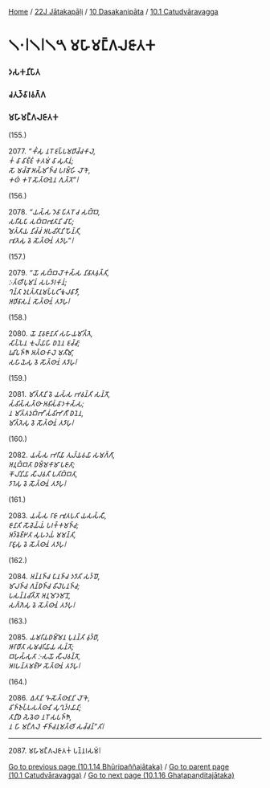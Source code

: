 
[Home](/) / [22J Jātakapāḷi](/tipitaka/22J.md) / [10 Dasakanipāta](/tipitaka/22J/10.md) / [10.1 Catudvāravagga](/tipitaka/22J/10/10.1.md)

# 𑁧𑁦𑁇𑁧𑁇𑁧𑁫 𑀫𑀳𑀸𑀫𑀗𑁆𑀕𑀮𑀚𑀸𑀢𑀓

### 𑀤𑀲𑀓𑀦𑀺𑀧𑀸𑀢

### 𑀘𑀢𑀼𑀤𑁆𑀯𑀸𑀭𑀯𑀕𑁆𑀕

### 𑀫𑀳𑀸𑀫𑀗𑁆𑀕𑀮𑀚𑀸𑀢𑀓

(155.)

2077\. _“𑀓𑀺𑀁𑀲𑀼 𑀦𑀭𑁄 𑀚𑀧𑁆𑀧𑀫𑀥𑀺𑀘𑁆𑀘𑀓𑀸𑀮𑁂,_  
_𑀓𑀁 𑀯𑀸 𑀯𑀺𑀚𑁆𑀚𑀁 𑀓𑀢𑀫𑀁 𑀯𑀸 𑀲𑀼𑀢𑀸𑀦𑀁;_  
_𑀲𑁄 𑀫𑀘𑁆𑀘𑁄 𑀅𑀲𑁆𑀫𑀺𑀜𑁆𑀘 𑀧𑀭𑀫𑁆𑀳𑀺 𑀮𑁄𑀓𑁂,_  
_𑀓𑀣𑀁 𑀓𑀭𑁄 𑀲𑁄𑀢𑁆𑀣𑀸𑀦𑁂𑀦 𑀕𑀼𑀢𑁆𑀢𑁄”𑁇_  


(156.)

2078\. _“𑀬𑀲𑁆𑀲 𑀤𑁂𑀯𑀸 𑀧𑀺𑀢𑀭𑁄 𑀘 𑀲𑀩𑁆𑀩𑁂,_  
_𑀲𑀭𑀻𑀲𑀧𑀸 𑀲𑀩𑁆𑀩𑀪𑀽𑀢𑀸𑀦𑀺 𑀘𑀸𑀧𑀺;_  
_𑀫𑁂𑀢𑁆𑀢𑀸𑀬 𑀦𑀺𑀘𑁆𑀘𑀁 𑀅𑀧𑀘𑀺𑀢𑀸𑀦𑀺 𑀳𑁄𑀦𑁆𑀢𑀺,_  
_𑀪𑀽𑀢𑁂𑀲𑀼 𑀯𑁂 𑀲𑁄𑀢𑁆𑀣𑀸𑀦𑀁 𑀢𑀤𑀸𑀳𑀼”𑁇_  


(157.)

2079\. _“𑀬𑁄 𑀲𑀩𑁆𑀩𑀮𑁄𑀓𑀲𑁆𑀲 𑀦𑀺𑀯𑀸𑀢𑀯𑀼𑀢𑁆𑀢𑀺,_  
_𑀇𑀢𑁆𑀣𑀻𑀧𑀼𑀫𑀸𑀦𑀁 𑀲𑀳𑀤𑀸𑀭𑀓𑀸𑀦𑀁;_  
_𑀔𑀦𑁆𑀢𑀸 𑀤𑀼𑀭𑀼𑀢𑁆𑀢𑀸𑀦𑀫𑀧𑁆𑀧𑀝𑀺𑀓𑀽𑀮𑀯𑀸𑀤𑀻,_  
_𑀅𑀥𑀺𑀯𑀸𑀲𑀦𑀁 𑀲𑁄𑀢𑁆𑀣𑀸𑀦𑀁 𑀢𑀤𑀸𑀳𑀼𑁇_  


(158.)

2080\. _𑀬𑁄 𑀦𑀸𑀯𑀚𑀸𑀦𑀸𑀢𑀺 𑀲𑀳𑀸𑀬𑀫𑀺𑀢𑁆𑀢𑁂,_  
_𑀲𑀺𑀧𑁆𑀧𑁂𑀦 𑀓𑀼𑀮𑁆𑀬𑀸𑀳𑀺 𑀥𑀦𑁂𑀦 𑀚𑀘𑁆𑀘𑀸;_  
_𑀭𑀼𑀘𑀺𑀧𑀜𑁆𑀜𑁄 𑀅𑀢𑁆𑀣𑀓𑀸𑀮𑁂 𑀫𑀢𑀻𑀫𑀸,_  
_𑀲𑀳𑀸𑀬𑁂𑀲𑀼 𑀯𑁂 𑀲𑁄𑀢𑁆𑀣𑀸𑀦𑀁 𑀢𑀤𑀸𑀳𑀼𑁇_  


(159.)

2081\. _𑀫𑀺𑀢𑁆𑀢𑀸𑀦𑀺 𑀯𑁂 𑀬𑀲𑁆𑀲 𑀪𑀯𑀦𑁆𑀢𑀺 𑀲𑀦𑁆𑀢𑁄,_  
_𑀲𑀁𑀯𑀺𑀲𑁆𑀲𑀢𑁆𑀣𑀸 𑀅𑀯𑀺𑀲𑀁𑀯𑀸𑀤𑀓𑀲𑁆𑀲;_  
_𑀦 𑀫𑀺𑀢𑁆𑀢𑀤𑀼𑀩𑁆𑀪𑀻 𑀲𑀁𑀯𑀺𑀪𑀸𑀕𑀻 𑀥𑀦𑁂𑀦,_  
_𑀫𑀺𑀢𑁆𑀢𑁂𑀲𑀼 𑀯𑁂 𑀲𑁄𑀢𑁆𑀣𑀸𑀦𑀁 𑀢𑀤𑀸𑀳𑀼𑁇_  


(160.)

2082\. _𑀬𑀲𑁆𑀲 𑀪𑀭𑀺𑀬𑀸 𑀢𑀼𑀮𑁆𑀬𑀯𑀬𑀸 𑀲𑀫𑀕𑁆𑀕𑀸,_  
_𑀅𑀦𑀼𑀩𑁆𑀩𑀢𑀸 𑀥𑀫𑁆𑀫𑀓𑀸𑀫𑀸 𑀧𑀚𑀸𑀢𑀸;_  
_𑀓𑁄𑀮𑀺𑀦𑀺𑀬𑀸 𑀲𑀻𑀮𑀯𑀢𑀻 𑀧𑀢𑀺𑀩𑁆𑀩𑀢𑀸,_  
_𑀤𑀸𑀭𑁂𑀲𑀼 𑀯𑁂 𑀲𑁄𑀢𑁆𑀣𑀸𑀦𑀁 𑀢𑀤𑀸𑀳𑀼𑁇_  


(161.)

2083\. _𑀬𑀲𑁆𑀲 𑀭𑀸𑀚𑀸 𑀪𑀽𑀢𑀧𑀢𑀺 𑀬𑀲𑀲𑁆𑀲𑀻,_  
_𑀚𑀸𑀦𑀸𑀢𑀺 𑀲𑁄𑀘𑁂𑀬𑁆𑀬𑀁 𑀧𑀭𑀓𑁆𑀓𑀫𑀜𑁆𑀘;_  
_𑀅𑀤𑁆𑀯𑁂𑀚𑁆𑀛𑀢𑀸 𑀲𑀼𑀳𑀤𑀬𑀁 𑀫𑀫𑀦𑁆𑀢𑀺,_  
_𑀭𑀸𑀚𑀽𑀲𑀼 𑀯𑁂 𑀲𑁄𑀢𑁆𑀣𑀸𑀦𑀁 𑀢𑀤𑀸𑀳𑀼𑁇_  


(162.)

2084\. _𑀅𑀦𑁆𑀦𑀜𑁆𑀘 𑀧𑀸𑀦𑀜𑁆𑀘 𑀤𑀤𑀸𑀢𑀺 𑀲𑀤𑁆𑀥𑁄,_  
_𑀫𑀸𑀮𑀜𑁆𑀘 𑀕𑀦𑁆𑀥𑀜𑁆𑀘 𑀯𑀺𑀮𑁂𑀧𑀦𑀜𑁆𑀘;_  
_𑀧𑀲𑀦𑁆𑀦𑀘𑀺𑀢𑁆𑀢𑁄 𑀅𑀦𑀼𑀫𑁄𑀤𑀫𑀸𑀦𑁄,_  
_𑀲𑀕𑁆𑀕𑁂𑀲𑀼 𑀯𑁂 𑀲𑁄𑀢𑁆𑀣𑀸𑀦𑀁 𑀢𑀤𑀸𑀳𑀼𑁇_  


(163.)

2085\. _𑀬𑀫𑀭𑀺𑀬𑀥𑀫𑁆𑀫𑁂𑀦 𑀧𑀼𑀦𑀦𑁆𑀢𑀺 𑀯𑀼𑀤𑁆𑀥𑀸,_  
_𑀆𑀭𑀸𑀥𑀺𑀢𑀸 𑀲𑀫𑀘𑀭𑀺𑀬𑀸𑀬 𑀲𑀦𑁆𑀢𑁄;_  
_𑀩𑀳𑀼𑀲𑁆𑀲𑀼𑀢𑀸 𑀇𑀲𑀬𑁄 𑀲𑀻𑀮𑀯𑀦𑁆𑀢𑁄,_  
_𑀅𑀭𑀳𑀦𑁆𑀢𑀫𑀚𑁆𑀛𑁂 𑀲𑁄𑀢𑁆𑀣𑀸𑀦𑀁 𑀢𑀤𑀸𑀳𑀼𑁇_  


(164.)

2086\. _𑀏𑀢𑀸𑀦𑀺 𑀔𑁄 𑀲𑁄𑀢𑁆𑀣𑀸𑀦𑀸𑀦𑀺 𑀮𑁄𑀓𑁂,_  
_𑀯𑀺𑀜𑁆𑀜𑀼𑀧𑁆𑀧𑀲𑀢𑁆𑀣𑀸𑀦𑀺 𑀲𑀼𑀔𑀼𑀤𑁆𑀭𑀬𑀸𑀦𑀺;_  
_𑀢𑀸𑀦𑀻𑀥 𑀲𑁂𑀯𑁂𑀣 𑀦𑀭𑁄 𑀲𑀧𑀜𑁆𑀜𑁄,_  
_𑀦 𑀳𑀺 𑀫𑀗𑁆𑀕𑀮𑁂 𑀓𑀺𑀜𑁆𑀘𑀦𑀫𑀢𑁆𑀣𑀺 𑀲𑀘𑁆𑀘𑀦𑁆”𑀢𑀺𑁇_  


---

2087\. 𑀫𑀳𑀸𑀫𑀗𑁆𑀕𑀮𑀚𑀸𑀢𑀓𑀁 𑀧𑀦𑁆𑀦𑀭𑀲𑀫𑀁𑁇



[Go to previous page (10.1.14 Bhūripaññajātaka)](/tipitaka/22J/10/10.1/10.1.14.md) / [Go to parent page (10.1 Catudvāravagga)](/tipitaka/22J/10/10.1.md) / [Go to next page (10.1.16 Ghaṭapaṇḍitajātaka)](/tipitaka/22J/10/10.1/10.1.16.md)


